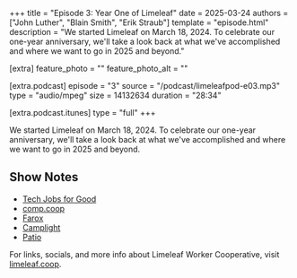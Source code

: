 +++
title = "Episode 3: Year One of Limeleaf"
date = 2025-03-24
authors = ["John Luther", "Blain Smith", "Erik Straub"]
template = "episode.html"
description = "We started Limeleaf on March 18, 2024. To celebrate our one-year anniversary, we'll take a look back at what we've accomplished and where we want to go in 2025 and beyond."

[extra]
feature_photo = ""
feature_photo_alt = ""

[extra.podcast]
episode = "3"
source = "/podcast/limeleafpod-e03.mp3"
type = "audio/mpeg"
size = 14132634
duration = "28:34"

[extra.podcast.itunes]
type = "full"
+++

We started Limeleaf on March 18, 2024. To celebrate our one-year anniversary, we'll take a look back at what we've accomplished and where we want to go in 2025 and beyond.

<!-- more -->

## Show Notes
- [Tech Jobs for Good](https://techjobsforgood.com/)
- [comp.coop](https://comp.coop)
- [Farox](https://www.farox.coop)
- [Camplight](https://www.camplight.net/)
- [Patio](https://patio.coop)

For links, socials, and more info about Limeleaf Worker Cooperative, visit [limeleaf.coop](https://limeleaf.coop).
